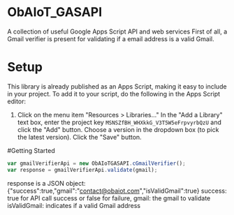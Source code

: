 # ObAIoT_GASAPI
A collection of useful Google Apps Script API and web services
First of all, a Gmail verifier is present for validating if a email address is a valid Gmail.

# Setup
This library is already published as an Apps Script, making it easy to include in your project. To add it to your script, do the following in the Apps Script editor:
1. Click on the menu item "Resources > Libraries..."
In the "Add a Library" text box, enter the project key ```MSNSZfBH_WHXkkG_V3T5W5eFrpvyrbQzU``` and click the "Add" button.
Choose a version in the dropdown box (to pick the latest version).
Click the "Save" button.

#Getting Started
```javascript
var gmailVerifierApi = new ObAIoTGASAPI.cGmailVerifier();
var response = gmailVerifierApi.validate(gmail);
```
response is a JSON object: <br/> {"success":true,"gmail":"contact@obaiot.com","isValidGmail":true} 
success: true for API call success or false for failure, 
gmail: the gmail to validate
isValidGmail: indicates if a valid Gmail address
